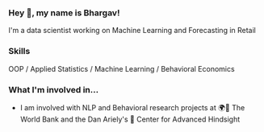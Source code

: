 ### Hey 👋, my name is Bhargav!

I'm a data scientist working on Machine Learning and Forecasting in Retail

### Skills
OOP / Applied Statistics / Machine Learning / Behavioral Economics

### What I'm involved in...

- I am involved with NLP and Behavioral research projects at 🌍🏦 The World Bank and the Dan Ariely's 👥 Center for Advanced Hindsight
